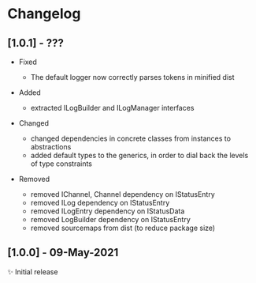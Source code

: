 # Changelog #

## [1.0.1] - ??? ##

- Fixed
    - The default logger now correctly parses tokens in minified dist

- Added
    - extracted ILogBuilder and ILogManager interfaces

- Changed
    - changed dependencies in concrete classes from instances to abstractions
    - added default types to the generics, in order to dial back the levels of type constraints

- Removed
    - removed IChannel, Channel dependency on IStatusEntry
    - removed ILog dependency on IStatusEntry
    - removed ILogEntry dependency on IStatusData
    - removed LogBuilder dependency on IStatusEntry
    - removed sourcemaps from dist (to reduce package size)

## [1.0.0] - 09-May-2021 ##

✨ Initial release
